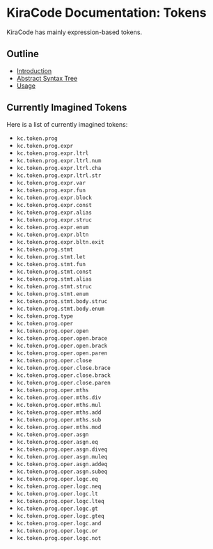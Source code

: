# KiraCode Documentation: Tokens

KiraCode has mainly expression-based tokens.

## Outline

- [Introduction](./introduction.md)
- [Abstract Syntax Tree](./abs.md)
- [Usage](./usage.md)

## Currently Imagined Tokens

Here is a list of currently imagined tokens:

- `kc.token.prog`
- `kc.token.prog.expr`
- `kc.token.prog.expr.ltrl`
- `kc.token.prog.expr.ltrl.num`
- `kc.token.prog.expr.ltrl.cha`
- `kc.token.prog.expr.ltrl.str`
- `kc.token.prog.expr.var`
- `kc.token.prog.expr.fun`
- `kc.token.prog.expr.block`
- `kc.token.prog.expr.const`
- `kc.token.prog.expr.alias`
- `kc.token.prog.expr.struc`
- `kc.token.prog.expr.enum`
- `kc.token.prog.expr.bltn`
- `kc.token.prog.expr.bltn.exit`
- `kc.token.prog.stmt`
- `kc.token.prog.stmt.let`
- `kc.token.prog.stmt.fun`
- `kc.token.prog.stmt.const`
- `kc.token.prog.stmt.alias`
- `kc.token.prog.stmt.struc`
- `kc.token.prog.stmt.enum`
- `kc.token.prog.stmt.body.struc`
- `kc.token.prog.stmt.body.enum`
- `kc.token.prog.type`
- `kc.token.prog.oper`
- `kc.token.prog.oper.open`
- `kc.token.prog.oper.open.brace`
- `kc.token.prog.oper.open.brack`
- `kc.token.prog.oper.open.paren`
- `kc.token.prog.oper.close`
- `kc.token.prog.oper.close.brace`
- `kc.token.prog.oper.close.brack`
- `kc.token.prog.oper.close.paren`
- `kc.token.prog.oper.mths`
- `kc.token.prog.oper.mths.div`
- `kc.token.prog.oper.mths.mul`
- `kc.token.prog.oper.mths.add`
- `kc.token.prog.oper.mths.sub`
- `kc.token.prog.oper.mths.mod`
- `kc.token.prog.oper.asgn`
- `kc.token.prog.oper.asgn.eq`
- `kc.token.prog.oper.asgn.diveq`
- `kc.token.prog.oper.asgn.muleq`
- `kc.token.prog.oper.asgn.addeq`
- `kc.token.prog.oper.asgn.subeq`
- `kc.token.prog.oper.logc.eq`
- `kc.token.prog.oper.logc.neq`
- `kc.token.prog.oper.logc.lt`
- `kc.token.prog.oper.logc.lteq`
- `kc.token.prog.oper.logc.gt`
- `kc.token.prog.oper.logc.gteq`
- `kc.token.prog.oper.logc.and`
- `kc.token.prog.oper.logc.or`
- `kc.token.prog.oper.logc.not`
